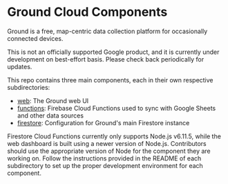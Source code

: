 # Ground Cloud Components

Ground is a free, map-centric data collection platform for occasionally connected devices.

This is not an officially supported Google product, and it is currently under development on best-effort basis. Please check back periodically for updates.

This repo contains three main components, each in their own respective subdirectories:

* [web](web/): The Ground web UI
* [functions](functions/): Firebase Cloud Functions used to sync with Google Sheets and other data sources
* [firestore](firestore/): Configuration for Ground's main Firestore instance

Firestore Cloud Functions currently only supports Node.js v6.11.5, 
while the web dashboard is built using a newer version of Node.js. Contributors should use the appropriate version of Node for the component they are working on. Follow the instructions provided in the README of each subdirectory to set up the proper
development environment for each component. 

